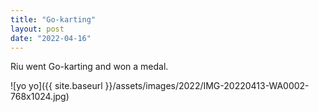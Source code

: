```yaml
---
title: "Go-karting"
layout: post
date: "2022-04-16"
---
```


Riu went Go-karting and won a medal.

![yo yo]({{ site.baseurl }}/assets/images/2022/IMG-20220413-WA0002-768x1024.jpg)
